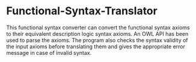 # Functional-Syntax-Translator
This functional syntax converter can convert the functional syntax axioms to their equivalent description logic syntax axioms. 
An OWL API has been used to parse the axioms. 
The program also checks the syntax validity of the input axioms before translating them and gives the appropriate error message in case of invalid syntax.
